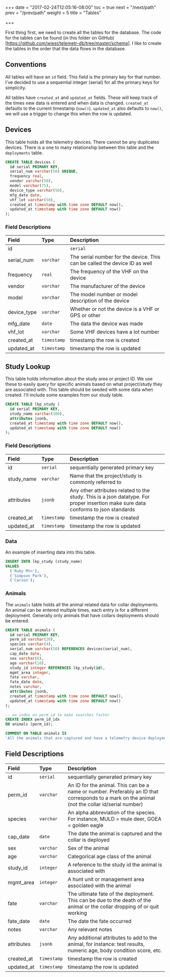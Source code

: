 +++
date = "2017-02-24T12:05:16-08:00"
toc = true
next = "/next/path"
prev = "/prev/path"
weight = 5
title = "Tables"

+++

First thing first, we need to create all the tables for the database. The code for the tables can be found (in this folder on GitHub)[https://github.com/wiesr/telemetr-db/tree/master/schema]. I like to create the tables in the order that the data flows in the database.

## Conventions

All tables will have an `id` field. This field is the primary key for that number. I've decided to use a sequential integer (serial) for all the primary keys for simplicity.

All tables have `created_at` and `updated_at` fields. These will keep track of the times new data is entered and when data is changed. `created_at` defaults to the current timestamp (`now()`). `updated_at` also defaults to `now()`, we will use a trigger to change this when the row is updated.

## Devices

This table holds all the telemetry devices. There cannot be any duplicates devices. There is a one to many relationship between this table and the `deployments` table.

``` sql
CREATE TABLE devices (
  id serial PRIMARY KEY,
  serial_num varchar(50) UNIQUE,
  frequency real,
  vendor varchar(50),
  model varchar(75),
  device_type varchar(50),
  mfg_date date,
  vhf_lot varchar(50),
  created_at timestamp with time zone DEFAULT now(),
  updated_at timestamp with time zone DEFAULT now()
);
```

### Field Descriptions

| Field | Type | Description     |
| :------------- | :------------- | :------------- |
| id | |`serial` | sequentially generated primary key |
| serial_num | `varchar` | The serial number for the device. This can be called the device ID as well |
| frequency | `real` | The frequency of the VHF on the device |
| vendor | `varchar` | The manufacturer of the device |
| model | `varchar` | The model number or model description of the device |
| device_type | `varchar` | Whether or not the device is a VHF or GPS or other |
| mfg_date | `date` | The data the device was made |
| vhf_lot | `varchar` | Some VHF devices have a lot number |
| created_at | `timestamp` | timestamp the row is created |
| updated_at | `timestamp` | timestamp the row is updated |

## Study Lookup

This table holds information about the study area or project ID. We use these to easily query for specific animals based on what project/study they are associated with. This table should be seeded with some data when created. I'll include some examples from our study table.

``` sql
CREATE TABLE lkp_study (
  id serial PRIMARY KEY,
  study_name varchar(100),
  attributes jsonb,
  created_at timestamp with time zone DEFAULT now(),
  updated_at timestamp with time zone DEFAULT now()
);
```

### Field Descriptions

| Field | Type | Description |
| :------------- | :------------- | :------------- |
| id | `serial` | sequentially generated primary key |
| study_name | `varchar` | Name that the project/study is commonly referred to |
| attributes | `jsonb` | Any other attributes related to the study. This is a json datatype. For proper insertion make sure data conforms to json standards |
| created_at | `timestamp` | timestamp the row is created |
| updated_at | `timestamp` | timestamp the row is updated |


### Data

An example of inserting data into this table.

``` sql
INSERT INTO lkp_study (study_name)
VALUES
  ('Ruby Mtn'),
  ('Simpson Park'),
  ('Carson');
```

### Animals

The `animals` table holds all the animal related data for collar deployments. An animal can be entered multiple times, each entry is for a different deployment. Generally only animals that have collars deployments should be entered.

``` sql
CREATE TABLE animals (
  id serial PRIMARY KEY,
  perm_id varchar(20),
  species varchar(4),
  serial_num varchar(50) REFERENCES devices(serial_num),
  cap_date date,
  sex varchar(8),
  age varchar(10),
  study_id integer REFERENCES lkp_study(id),
  mgmt_area integer,
  fate varchar,
  fate_date date,
  notes varchar,
  attributes jsonb,
  created_at timestamp with time zone DEFAULT now(),
  updated_at timestamp with time zone DEFAULT now()
);

-- an index on perm_id to make searches faster
CREATE INDEX perm_id_idx
ON animals (perm_id);

COMMENT ON TABLE animals IS
'All the animals that are captured and have a telemetry device deployed on them. This list should be updated when an animal dies or the collar is removed. This is the fate and fate_date';
```

## Field Descriptions

| Field | Type | Description |
| :------------- | :------------- | :------------- |
| id | `serial` | sequentially generated primary key |
| perm_id | `varchar` | An ID for the animal. This can be a name or number. Preferably an ID that corresponds to a mark on the animal (not the collar id/serial number) |
| species | `varchar` | An alpha abbreviation of the species. For instance, MULD = mule deer, GOEA = golden eagle |
| cap_date | `date` | The date the animal is captured and the collar is deployed |
| sex | `varchar` | Sex of the animal |
| age | `varchar` | Categorical age class of the animal |
| study_id | `integer` | A reference to the study id the animal is associated with |
| mgmt_area | `integer` | A hunt unit or management area associated with the animal |
| fate | `varchar` | The ultimate fate of the deployment. This can be due to the death of the animal or the collar dropping of or quit working |
| fate_date | `date` | The date the fate occurred |
| notes | `varchar` | Any relevant notes |
| attributes | `jsonb` | Any additional attributes to add to the animal, for instance: test results, numeric age, body condition score, etc. |
| created_at | `timestamp` | timestamp the row is created |
| updated_at | `timestamp` | timestamp the row is updated |
